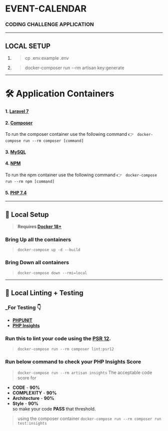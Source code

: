 # EVENT-CALENDAR

### CODING CHALLENGE APPLICATION

---
## LOCAL SETUP
1. > cp .env.example .env
1. > docker-composer run --rm artisan key:generate

---

# 🛠️ Application Containers

#### 1. [**Laravel 7**](https://laravel.com/)
#### 2. [**Composer**](https://getcomposer.org/)
To run the composer container use the following command
👉  &nbsp; `docker-compose run --rm composer [command]`
#### 3. [**MySQL**](https://www.mysql.com/)
#### 4. [**NPM**](https://www.npmjs.com/)
To run the npm container use the following command
👉  &nbsp; `docker-compose run --rm npm [command]`
#### 5. [**PHP 7.4**](https://www.php.net/releases/7_4_0.php)

---


## 🚀 Local Setup

> **Requires [Docker 18+](https://docs.docker.com/release-notes/)**

### Bring Up all the containers
> `docker-compose up -d --build`

### Bring Down all containers
> `docker-compose down --rmi=local`

---

## 📝 Local Linting + Testing

### _For Testing 👇
* [**PHPUNIT**](https://phpunit.de/)
* [**PHP Insights**](https://phpinsights.com/)

### Run this to lint your code using the [**PSR 12**](https://www.php-fig.org/psr/psr-12/meta/).
> `docker-compose run --rm composer lint:psr12`

### Run below command to check your PHP Insights Score
> `docker-compose run --rm artisan insights`
The acceptable code score for
* **CODE** - **90%**
* **COMPLEXITY** - **90%**
* **Architecture** - **90%**
* **Style** - **90%**
<br/> so make your code **PASS** that threshold.

> using the composer container `docker-compose run --rm composer run test:insights`